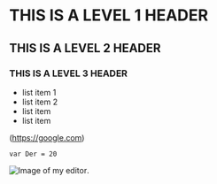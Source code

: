 # THIS IS A LEVEL 1 HEADER
## THIS IS A LEVEL 2 HEADER
### THIS IS A LEVEL 3 HEADER
- list item 1
- list item 2
- list item
- list item

(https://google.com)

`var Der = 20`

![Image of my editor](C:\Users\Dave\Pictures\screenshot.jpg).
